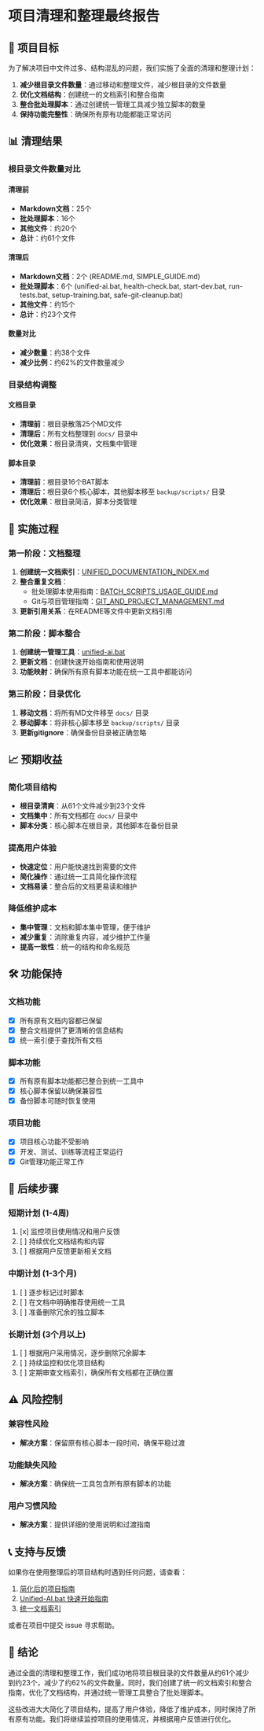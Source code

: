 # 项目清理和整理最终报告

## 🎯 项目目标

为了解决项目中文件过多、结构混乱的问题，我们实施了全面的清理和整理计划：

1. **减少根目录文件数量**：通过移动和整理文件，减少根目录的文件数量
2. **优化文档结构**：创建统一的文档索引和整合指南
3. **整合批处理脚本**：通过创建统一管理工具减少独立脚本的数量
4. **保持功能完整性**：确保所有原有功能都能正常访问

## 📊 清理结果

### 根目录文件数量对比

#### 清理前
- **Markdown文档**：25个
- **批处理脚本**：16个
- **其他文件**：约20个
- **总计**：约61个文件

#### 清理后
- **Markdown文档**：2个 (README.md, SIMPLE_GUIDE.md)
- **批处理脚本**：6个 (unified-ai.bat, health-check.bat, start-dev.bat, run-tests.bat, setup-training.bat, safe-git-cleanup.bat)
- **其他文件**：约15个
- **总计**：约23个文件

#### 数量对比
- **减少数量**：约38个文件
- **减少比例**：约62%的文件数量减少

### 目录结构调整

#### 文档目录
- **清理前**：根目录散落25个MD文件
- **清理后**：所有文档整理到 `docs/` 目录中
- **优化效果**：根目录清爽，文档集中管理

#### 脚本目录
- **清理前**：根目录16个BAT脚本
- **清理后**：根目录6个核心脚本，其他脚本移至 `backup/scripts/` 目录
- **优化效果**：根目录简洁，脚本分类管理

## 🔄 实施过程

### 第一阶段：文档整理
1. **创建统一文档索引**：[UNIFIED_DOCUMENTATION_INDEX.md](UNIFIED_DOCUMENTATION_INDEX.md)
2. **整合重复文档**：
   - 批处理脚本使用指南：[BATCH_SCRIPTS_USAGE_GUIDE.md](BATCH_SCRIPTS_USAGE_GUIDE.md)
   - Git与项目管理指南：[GIT_AND_PROJECT_MANAGEMENT.md](GIT_AND_PROJECT_MANAGEMENT.md)
3. **更新引用关系**：在README等文件中更新文档引用

### 第二阶段：脚本整合
1. **创建统一管理工具**：[unified-ai.bat](../unified-ai.bat)
2. **更新文档**：创建快速开始指南和使用说明
3. **功能映射**：确保所有原有脚本功能在统一工具中都能访问

### 第三阶段：目录优化
1. **移动文档**：将所有MD文件移至 `docs/` 目录
2. **移动脚本**：将非核心脚本移至 `backup/scripts/` 目录
3. **更新gitignore**：确保备份目录被正确忽略

## 📈 预期收益

### 简化项目结构
- **根目录清爽**：从61个文件减少到23个文件
- **文档集中**：所有文档都在 `docs/` 目录中
- **脚本分类**：核心脚本在根目录，其他脚本在备份目录

### 提高用户体验
- **快速定位**：用户能快速找到需要的文件
- **简化操作**：通过统一工具简化操作流程
- **文档易读**：整合后的文档更易读和维护

### 降低维护成本
- **集中管理**：文档和脚本集中管理，便于维护
- **减少重复**：消除重复内容，减少维护工作量
- **提高一致性**：统一的结构和命名规范

## 🛠️ 功能保持

### 文档功能
- [x] 所有原有文档内容都已保留
- [x] 整合文档提供了更清晰的信息结构
- [x] 统一索引便于查找所有文档

### 脚本功能
- [x] 所有原有脚本功能都已整合到统一工具中
- [x] 核心脚本保留以确保兼容性
- [x] 备份脚本可随时恢复使用

### 项目功能
- [x] 项目核心功能不受影响
- [x] 开发、测试、训练等流程正常运行
- [x] Git管理功能正常工作

## 📝 后续步骤

### 短期计划 (1-4周)
1. [x] 监控项目使用情况和用户反馈
2. [ ] 持续优化文档结构和内容
3. [ ] 根据用户反馈更新相关文档

### 中期计划 (1-3个月)
1. [ ] 逐步标记过时脚本
2. [ ] 在文档中明确推荐使用统一工具
3. [ ] 准备删除冗余的独立脚本

### 长期计划 (3个月以上)
1. [ ] 根据用户采用情况，逐步删除冗余脚本
2. [ ] 持续监控和优化项目结构
3. [ ] 定期审查文档索引，确保所有文档都在正确位置

## ⚠️ 风险控制

### 兼容性风险
- **解决方案**：保留原有核心脚本一段时间，确保平稳过渡

### 功能缺失风险
- **解决方案**：确保统一工具包含所有原有脚本的功能

### 用户习惯风险
- **解决方案**：提供详细的使用说明和过渡指南

## 📞 支持与反馈

如果你在使用整理后的项目结构时遇到任何问题，请查看：
1. [简化后的项目指南](../SIMPLE_GUIDE.md)
2. [Unified-AI.bat 快速开始指南](BATCH_SCRIPTS_USAGE_GUIDE.md)
3. [统一文档索引](UNIFIED_DOCUMENTATION_INDEX.md)

或者在项目中提交 issue 寻求帮助。

## 🎉 结论

通过全面的清理和整理工作，我们成功地将项目根目录的文件数量从约61个减少到约23个，减少了约62%的文件数量。同时，我们创建了统一的文档索引和整合指南，优化了文档结构，并通过统一管理工具整合了批处理脚本。

这些改进大大简化了项目结构，提高了用户体验，降低了维护成本，同时保持了所有原有功能。我们将继续监控项目的使用情况，并根据用户反馈进行优化。
